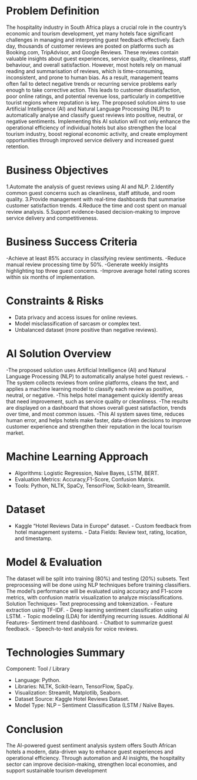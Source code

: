 # Problem Definition
 The hospitality industry in South Africa plays a crucial role in the country’s economic and tourism development, yet
many hotels face significant challenges in managing and interpreting guest feedback effectively. Each day,
thousands of customer reviews are posted on platforms such as Booking.com, TripAdvisor, and Google Reviews.
These reviews contain valuable insights about guest experiences, service quality, cleanliness, staff behaviour,
and overall satisfaction. However, most hotels rely on manual reading and summarisation of reviews, which is
time-consuming, inconsistent, and prone to human bias. As a result, management teams often fail to detect
negative trends or recurring service problems early enough to take corrective action. This leads to customer
dissatisfaction, poor online ratings, and potential revenue loss, particularly in competitive tourist regions where
reputation is key. The proposed solution aims to use Artificial Intelligence (AI) and Natural Language Processing
(NLP) to automatically analyse and classify guest reviews into positive, neutral, or negative sentiments.  Implementing this AI solution will not only enhance the operational efficiency of individual hotels but also strengthen the local tourism industry, boost regional economic activity, and create employment opportunities through improved service delivery and increased guest retention.
 
 # Business Objectives
1.Automate the analysis of guest reviews using AI and NLP.
2.Identify common guest concerns such as cleanliness, staff attitude, and room quality.
3.Provide management with real-time dashboards that summarise customer satisfaction trends.
4.Reduce the time and cost spent on manual review analysis.
5.Support evidence-based decision-making to improve service delivery and competitiveness.

 # Business Success Criteria
 -Achieve at least 85% accuracy in classifying review sentiments.
-Reduce manual review processing time by 50%.
-Generate weekly insights highlighting top three guest concerns.
-Improve average hotel rating scores within six months of implementation.

 # Constraints & Risks
 - Data privacy and access issues for online reviews.
 - Model misclassification of sarcasm or complex text.
 - Unbalanced dataset (more positive than negative reviews).

 # AI Solution Overview
 -The proposed solution uses Artificial Intelligence (AI) and Natural Language Processing (NLP) to automatically analyse hotel guest reviews.
 -The system collects reviews from online platforms, cleans the text, and applies a machine learning model to classify each review as positive, neutral, or negative. 
 -This helps hotel management quickly identify areas that need improvement, such as service quality or cleanliness.
-The results are displayed on a dashboard that shows overall guest satisfaction, trends over time, and most common issues. 
-This AI system saves time, reduces human error, and helps hotels make faster, data-driven decisions to improve customer experience and strengthen their reputation in the local tourism market.
 
 # Machine Learning Approach
 - Algorithms: Logistic Regression, Naïve Bayes, LSTM, BERT.
 - Evaluation Metrics: Accuracy,F1-Score, Confusion Matrix. 
 - Tools: Python, NLTK, SpaCy, TensorFlow, Scikit-learn, Streamlit.

 # Dataset
 - Kaggle “Hotel Reviews Data in Europe” dataset. - Custom feedback from hotel management
 systems. - Data Fields: Review text, rating, location, and timestamp.
 
 # Model & Evaluation
 The dataset will be split into training (80%) and testing (20%) subsets. Text preprocessing will be
 done using NLP techniques before training classifiers. The model’s performance will be evaluated
 using accuracy and F1-score metrics, with confusion matrix visualization to analyze
 misclassifications.
 Solution Techniques- Text preprocessing and tokenization. - Feature extraction using TF-IDF. - Deep learning sentiment
 classification using LSTM. - Topic modeling (LDA) for identifying recurring issues.
 Additional AI Features- Sentiment trend dashboard. - Chatbot to summarize guest feedback. - Speech-to-text analysis for
 voice reviews.

# Technologies Summary
 Component: Tool / Library
 - Language: Python.
 - Libraries: NLTK, Scikit-learn, TensorFlow, SpaCy.
 - Visualization: Streamlit, Matplotlib, Seaborn.
 - Dataset Source: Kaggle Hotel Reviews Dataset.
 - Model Type: NLP – Sentiment Classification (LSTM / Naïve Bayes.

 # Conclusion
The AI-powered guest sentiment analysis system offers South African hotels a modern, data-driven way to
enhance guest experiences and operational efficiency. Through automation and AI insights, the hospitality sector
can improve decision-making, strengthen local economies, and support sustainable tourism development
